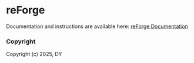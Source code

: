 # reForge

Documentation and instructions are available here: [reForge Documentation](https://danyev.github.io/reForge/)

### Copyright

Copyright (c) 2025, DY
